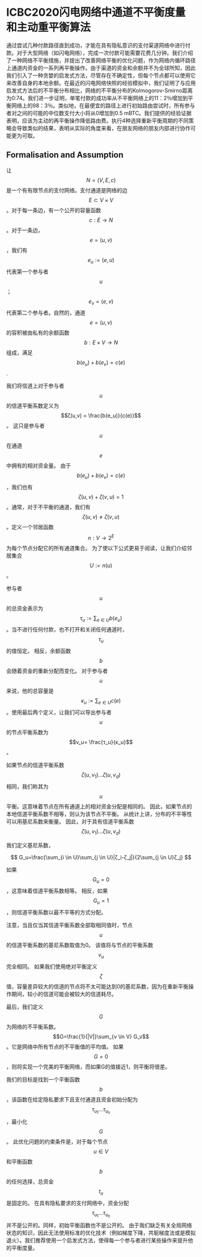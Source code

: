 # ICBC2020闪电网络中通道不平衡度量和主动重平衡算法

通过尝试几种付款路径直到成功，才能在具有隐私意识的支付渠道网络中进行付款。对于大型网络（如闪电网络），完成一次付款可能需要花费几分钟。我们介绍了一种网络不平衡措施，并提出了改善网络平衡的优化问题，作为网络内循环路径上通道内资金的一系列再平衡操作。由于渠道的资金和余额并不为全球所知，因此我们引入了一种贪婪的启发式方法，尽管存在不确定性，但每个节点都可以使用它来改善自身的本地余额。在最近的闪电网络快照的经验模拟中，我们证明了与应用启发式方法后的不平衡分布相比，网络的不平衡分布的Kolmogorov-Smirno距离为0:74。我们进一步证明，单笔付款的成功率从不平衡网络上的11：2％增加到平衡网络上的98：3％。类似地，在最便宜的路径上进行初始路由尝试时，所有参与者对之间的可能的中位数支付大小将从0增加到0.5 mBTC。我们提供的经验证据表明，应该为主动的再平衡操作降低路由费。执行4种选择重新平衡周期的不同策略会导致类似的结果，表明从实际的角度来看，在朋友网络的朋友内部进行协作可能更为可取。

## Formalisation and Assumption

让 $$N = (V, E, c)$$ 是一个有有限节点的支付网络。支付通道是网络的边$$E \subset V \times V$$。对于每一条边，有一个公开的容量函数 $$ c : E  \rightarrow N$$。对于一条边，$$e = (u, v)$$，我们有$$e_u := (e, u)$$ 代表第一个参与者 $$u$$ ；$$e_v = (e, v)$$ 代表第二个参与者。自然的，通道$$e = (u, v)$$ 的容积被由私有的余额函数$$b : E \times V \rightarrow N$$ 组成，满足$$b(e_u) + b(e_v) = c(e)$$ .

我们将信道上对于参与者 $$u$$ 的信道平衡系数定义为 $$ζ(u,v) = \frac{b(e_u)}{c(e)}$$ 。 这只是参与者 $$u$$ 在通道 $$e$$ 中拥有的相对资金量。 由于 $$b(e_u) + b(e_v) = c(e)$$ ，我们也有 $$ ζ(u,v) + ζ(v,u) = 1$$ 。通常，对于不平衡的通道，我们有 $$ζ(u,v) \neq ζ(v,u)$$ 。定义一个邻居函数 $$ n : V \rightarrow 2^E $$ 为每个节点分配它的所有通道集合。 为了使以下公式更易于阅读，让我们介绍邻居集合 $$U := n(u)$$ 。

参与者 $$u$$ 的总资金表示为 $$τ_u := \sum_{e \in U}{b(e_u)}$$ 。当不进行任何付款，也不打开和关闭任何通道时，$$τ_u$$ 的值恒定。 相反，余额函数 $$b$$ 会随着资金的重新分配而变化。 对于参与者 $$u$$ 来说，他的总容量是 $$ κ_u := \sum_{e \in U}{c(e)}$$。使用最后两个定义，让我们可以导出参与者 $$u$$ 的节点平衡系数为 $$v_u= \frac{τ_u}{κ_u}$$ 。

如果节点的信道平衡系数 $$ζ(u,v_1) \dots ζ(u,v_d)$$ 相同，我们称其为 $$u$$ 平衡。这意味着节点在所有通道上的相对资金分配是相同的。 因此，如果节点的本地信道平衡系数不相等，则认为该节点不平衡。 从统计上讲，分布的不平等性可以用基尼系数来衡量。 因此，对于具有信道平衡系数$$ζ(u,v_1) \dots ζ(u,v_d)$$ 

我们定义基尼系数，

$$
G_u=\frac{\sum_{i \in U}\sum_{j \in U}|ζ_i-ζ_j|}{2\sum_{j \in U}ζ_j}
$$

如果 $$G_u = 0$$ ，这意味着信道平衡系数相等。 相反，如果 $$G_u = 1$$ ，则信道平衡系数以最不平等的方式分配。

注意，当且仅当其信道平衡系数全部取相同值时，节点 $$u$$ 的信道平衡系数的基尼系数取值为0。 该值将与节点的平衡系数 $$ν_u$$ 完全相同。 如果我们使用绝对平衡定义 $$ζ$$ 值，容量差异较大的信道的节点将不太可能达到0的基尼系数，因为在重新平衡操作期间，较小的信道可能会被较大的信道耗尽。

最后，我们定义 $$G$$ 为网络的不平衡系数。 $$G=\frac{1}{|V|}\sum_{v \in V} G_v$$ 。它是网络中所有节点的不平衡值的平均值。 如果 $$G=0$$ ，则将实现一个完美的平衡网络，而如果G的值接近1，则平衡将很差。

我们的目标是找到一个平衡函数 $$b$$ ，该函数在给定隐私要求下且支付通道且资金初始分配为 $$\tau _{u_1} \dots \tau _{u_n} $$ ，最小化 $$G$$ 。 此优化问题的约束条件是，对于每个节点 $$u \in V$$ 和平衡函数 $$b$$ 的任何选择，总资金 $$t_u$$ 是固定的。 在具有隐私要求的支付网络中，资金分配$$\tau _{u_1} \dots \tau _{u_n} $$并不是公开的。同样，初始平衡函数也不是公开的。 由于我们缺乏有关全局网络状态的知识，因此无法使用标准的优化技术（例如梯度下降，共轭梯度法或是模拟退火）。我们推荐使用一个启发式方法，使得每一个参与者进行某些操作来提升他的平衡度量。

